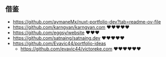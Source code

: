 ## 借鉴
- https://github.com/aymaneMx/nuxt-portfolio-dev?tab=readme-ov-file
- https://github.com/karngyan/karngyan.com ❤️❤️❤️❤️❤️
- https://github.com/eggsy/website ❤️❤️❤️
- https://github.com/satnaing/satnaing.dev ❤️❤️❤️❤️❤️
- https://github.com/Evavic44/portfolio-ideas 
	- https://github.com/evavic44/victoreke.com ❤️❤️❤️❤️❤️❤️